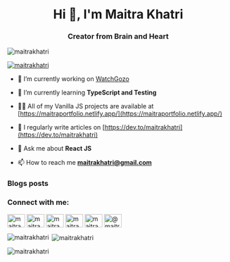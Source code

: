 <h1 align="center">Hi 👋, I'm Maitra Khatri</h1>
<h3 align="center">Creator from Brain and Heart</h3>

<p align="left"> <img src="https://komarev.com/ghpvc/?username=maitrakhatri&label=Profile%20views&color=0e75b6&style=flat" alt="maitrakhatri" /> </p>

<p align="left"> <a href="https://twitter.com/maitrakhatri" target="blank"><img src="https://img.shields.io/twitter/follow/maitrakhatri?logo=twitter&style=for-the-badge" alt="maitrakhatri" /></a> </p>

- 🔭 I’m currently working on [WatchGozo](https://github.com/maitrakhatri/WatchGozo)

- 🌱 I’m currently learning **TypeScript and Testing**

- 👨‍💻 All of my Vanilla JS projects are available at [https://maitraportfolio.netlify.app/](https://maitraportfolio.netlify.app/)

- 📝 I regularly write articles on [https://dev.to/maitrakhatri](https://dev.to/maitrakhatri)

- 💬 Ask me about **React JS**

- 📫 How to reach me **maitrakhatri@gmail.com**

### Blogs posts
<!-- BLOG-POST-LIST:START -->
<!-- BLOG-POST-LIST:END -->

<h3 align="left">Connect with me:</h3>
<p align="left">
<a href="https://dev.to/maitrakhatri" target="blank"><img align="center" src="https://raw.githubusercontent.com/rahuldkjain/github-profile-readme-generator/master/src/images/icons/Social/devto.svg" alt="maitrakhatri" height="30" width="40" /></a>
<a href="https://twitter.com/maitrakhatri" target="blank"><img align="center" src="https://raw.githubusercontent.com/rahuldkjain/github-profile-readme-generator/master/src/images/icons/Social/twitter.svg" alt="maitrakhatri" height="30" width="40" /></a>
<a href="https://linkedin.com/in/maitrakhatri" target="blank"><img align="center" src="https://raw.githubusercontent.com/rahuldkjain/github-profile-readme-generator/master/src/images/icons/Social/linked-in-alt.svg" alt="maitrakhatri" height="30" width="40" /></a>
<a href="https://codesandbox.com/maitrakhatri" target="blank"><img align="center" src="https://raw.githubusercontent.com/rahuldkjain/github-profile-readme-generator/master/src/images/icons/Social/codesandbox.svg" alt="maitrakhatri" height="30" width="40" /></a>
<a href="https://instagram.com/maitrakhatri" target="blank"><img align="center" src="https://raw.githubusercontent.com/rahuldkjain/github-profile-readme-generator/master/src/images/icons/Social/instagram.svg" alt="maitrakhatri" height="30" width="40" /></a>
<a href="https://hashnode.com/@maitrakhatri" target="blank"><img align="center" src="https://raw.githubusercontent.com/rahuldkjain/github-profile-readme-generator/master/src/images/icons/Social/hashnode.svg" alt="@maitrakhatri" height="30" width="40" /></a>
</p>

<p><img align="left" src="https://github-readme-stats.vercel.app/api/top-langs?username=maitrakhatri&show_icons=true&locale=en&layout=compact" alt="maitrakhatri" /></p>

<p>&nbsp;<img align="center" src="https://github-readme-stats.vercel.app/api?username=maitrakhatri&show_icons=true&locale=en" alt="maitrakhatri" /></p>

<p><img align="center" src="https://github-readme-streak-stats.herokuapp.com/?user=maitrakhatri&" alt="maitrakhatri" /></p>
